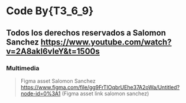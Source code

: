 # Code By{T3_6_9}

## Todos los derechos reservados a  Salomon Sanchez https://www.youtube.com/watch?v=2A8akl6vIeY&t=1500s 

### Multimedia 
> Figma asset Salomon Sanchez 
> https://www.figma.com/file/gg9FrTIOqbrUEhe37A2oWa/Untitled?node-id=0%3A1 (Figma asset link salomon sanchez)



